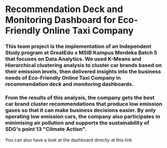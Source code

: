# Recommendation Deck and Monitoring Dashboard for Eco-Friendly Online Taxi Company

### This team project is the implementation of an Independent Study program at GreatEdu x MSIB Kampus Merdeka Batch 5 that focuses on Data Analytics. We used K-Means and Hierarchical clustering analysis to cluster car brands based on their emission levels, then delivered insights into the business needs of Eco-Friendly Online Taxi Company in recommendation deck and monitoring dashboards.

### From the results of this analysis, the company gets the best car brand cluster recommendations that produce low emission gases so that it can make business decisions easier. By only operating low emission cars, the company also participates in minimising air pollution and supports the sustainability of SDG's point 13 "Climate Action".

You can also have a look at the dashboard directly at this link 
